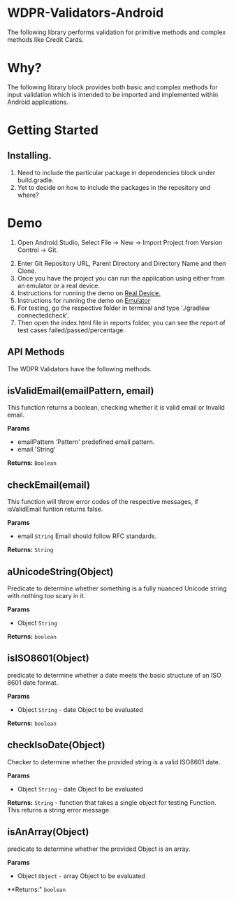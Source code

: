 # WDPR-Validators-Android

The following library performs validation for primitive methods and complex methods like Credit Cards.

# Why?

The following library block provides both basic and complex methods for input validation which is intended to be imported and implemented within Android applications.

# Getting Started

## Installing.
1. Need to include the particular package in dependencies block under build.gradle.
2. Yet to decide on how to include the packages in the repository and where?


# Demo
1. Open Android Studio, Select File -> New -> Import Project from Version Control -> Git.</p>
2. Enter Git Repository URL, Parent Directory and Directory Name and then Clone.
3. Once you have the project you can run the application using either from an emulator or a real device.
4. Instructions for running the demo on [Real Device.](http://developer.android.com/training/basics/firstapp/running-app.html#RealDevice)
5. Instructions for running the demo on [Emulator](http://developer.android.com/training/basics/firstapp/running-app.html#Emulator)
6. For testing, go the respective folder in terminal and type './gradlew connectedcheck'.
7. Then open the index.html file in reports folder, you can see the report of test cases failed/passed/percentage.

## API Methods

The WDPR Validators have the following methods.

## isValidEmail(emailPattern, email)

This function returns a boolean, checking whether it is valid email or Invalid email.

**Params**
- emailPattern 'Pattern' predefined email pattern.
- email 'String'

**Returns:** `Boolean`


## checkEmail(email)

This function will throw error codes of the respective messages, if isValidEmail funtion returns false.

**Params**
- email `String` Email should follow RFC standards.

**Returns:** `String`


## aUnicodeString(Object)

Predicate to determine whether something is a fully nuanced Unicode string with nothing too scary in it.

**Params**
- Object `String`

**Returns:** `boolean`

## isISO8601(Object)

predicate to determine whether a date meets the basic structure of an ISO 8601 date format.

**Params**
- Object `String` - date Object to be evaluated

**Returns:** `boolean`

## checkIsoDate(Object)

Checker to determine whether the provided string is a valid ISO8601 date.

**Params**
- Object `String` - date Object to be evaluated

**Returns:** `String` - function that takes a single object for testing Function. This returns a string error message.

## isAnArray(Object)

predicate to determine whether the provided Object is an array.

**Params**
- Object `Object` - array Object to be evaluated

**Returns:" `boolean` 


